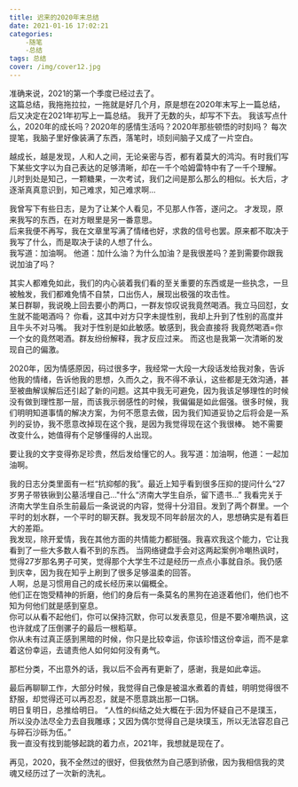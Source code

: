 ```yaml
---
title: 迟来的2020年末总结
date: 2021-01-16 17:02:21
categories:
    -随笔
    -总结
tags: 总结
cover: /img/cover12.jpg
---
```

准确来说，2021的第一个季度已经过去了。    
这篇总结，我拖拖拉拉，一拖就是好几个月，原是想在2020年末写上一篇总结，后又决定在2021年初写上一篇总结。
我开了无数的头，却写不下去。
我该写点什么，2020年的成长吗？2020年的感情生活吗？2020年那些顿悟的时刻吗？
每次提笔，我脑子里好像装满了东西，落笔时，顷刻间脑子又成了一片空白。    

越成长，越是发现，人和人之间，无论亲密与否，都有着莫大的鸿沟。有时我们写下某些文字以为自己表达的足够清晰，却在一千个哈姆雷特中有了一千个理解。    
儿时到处是知己，一颗糖果，一次考试，我们之间是那么那么的相似。长大后，才逐渐真真意识到，知己难求，知己难求啊...    

我曾写下有些日志，是为了让某个人看见，不见那人作答，遂问之。 才发现，原来我写的东西，在对方眼里是另一番意思。    
后来我便不再写，我在文章里写满了情绪也好，求救的信号也罢。原来都不取决于我写了什么，而是取决于读的人想了什么。    
我写道：加油啊。  他道：加什么油？为什么加油？是我很差吗？差到需要你跟我说加油了吗？    

其实人都难免如此，我们的内心装着我们看的至关重要的东西或是一些执念，一旦被触发，我们都难免情不自禁，口出伤人，展现出极强的攻击性。    
某日群聊，我说晚上回去要小酌两口，一群友惊叹说我竟然喝酒。我立马回怼，女生就不能喝酒吗？ 你看，这其中对方只字未提性别，我却上升到了性别的高度并且牛头不对马嘴。 我对于性别是如此敏感。敏感到，我会直接将 我竟然喝酒=你一个女的竟然喝酒。群友纷纷解释，我才反应过来。 而这也是我第一次清晰的发现自己的偏激。    

2020年，因为情感原因，码过很多字，我经常一大段一大段话发给我对象，告诉他我的情绪，告诉他我的思想，久而久之，我不得不承认，这些都是无效沟通，甚至被曲解误解后还引起了新的问题。这其中我无可避免，因为我该足够理性的时候没有做到理性那一层，而该我示弱感性的时候，我偏偏是如此倔强。很多时候，我们明明知道事情的解决方案，为何不愿意去做，因为我们知道妥协之后将会是一系列的妥协，我不愿意改掉现在这个我，是因为我觉得现在这个我很棒。
她不需要改变什么，她值得有个足够懂得的人出现。    

要让我的文字变得弥足珍贵，然后发给懂它的人。我写道：加油啊，他道：一起加油啊。    

我的日志分类里面有一栏“抗抑郁的我”。最近上知乎看到很多压抑的提问什么“27岁男子带铁锹到公墓活埋自己..."什么“济南大学生自杀，留下遗书...” 我看完关于济南大学生自杀生前最后一条说说的内容，觉得十分泪目。发到了两个群里。一个平时的划水群，一个平时的聊天群。我发现不同年龄层次的人，思想确实是有着巨大的差距。    
我发现，除开爱情，我在其他方面的共情能力都挺强。我喜欢我这个能力，它让我看到了一些大多数人看不到的东西。 
当网络键盘手会对这两起案例冷嘲热讽时，觉得27岁那名男子可笑，觉得那个大学生不过是经历一点点小事就自杀。我仍感到庆幸，因为我在知乎上刷到了很多足够温柔的回答。    
人啊，总是习惯用自己的成长经历来以偏概全。    
他们正在饱受精神的折磨，他们的身后有一条莫名的黑狗在追逐着他们，他们也不知为何他们就是感到窒息。    
你可以从看不起他们，你可以保持沉默，你可以发表意见，但是不要冷嘲热讽，这也许就成了压倒骡子的最后一根稻草。    
你从未有过真正感到黑暗的时候，你只是比较幸运，你该珍惜这份幸运，而不是拿着这份幸运，去谴责他人如何如何没有勇气。    

那栏分类，不出意外的话，我以后不会再有更新了，感谢，我是如此幸运。    

最后再聊聊工作，大部分时候，我觉得自己像是被温水煮着的青蛙，明明觉得很不舒服，却觉得还可以再忍忍，就是不愿意跳出那一口锅。    
明日复明日，总推给明日。
“人性的纠结之处大概在于:因为怀疑自己不是璞玉，所以没办法尽全力去自我雕琢；又因为偶尔觉得自己是块璞玉，所以无法容忍自己与碎石沙砾为伍。”    
我一直没有找到能够起跳的着力点，2021年，我想就是现在了。    

再见，2020，我不全然过的很好，但我依然为自己感到骄傲，因为我相信我的灵魂又经历过了一次新的洗礼。

